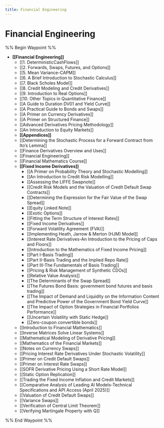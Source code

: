 ```yaml
---
title: Financial Engineering
---
```


# Financial Engineering

%% Begin Waypoint %%
- **[[Financial Engineering]]**
	- [[1. DeterministicCashFlows]]
	- [[2. Forwards, Swaps, Futures, and Options]]
	- [[5. Mean Variance-CAPM]]
	- [[6. A Brief Introduction to Stochastic Calculus]]
	- [[7. Black Scholes Model]]
	- [[8. Credit Modeling and Credit Derivatives]]
	- [[9. Introduction to Real Options]]
	- [[10. Other Topics in Quantitative Finance]]
	- [[A Guide to Duration DV01 and Yield Curve]]
	- [[A Practical Guide to Bonds and Swaps]]
	- [[A Primer on Currency Derivatives]]
	- [[A Primer on Structured Finance]]
	- [[Advanced Derivatives Pricing Methodology]]
	- [[An Introduction to Equity Markets]]
	- **[[Appendices]]**
	- [[Determining the Stochastic Process for a Forward Contract from Ito’s Lemma]]
	- [[Finance Derivatives Overview and Uses]]
	- [[Financial Engineering]]
	- [[Financial Mathematics Course]]
	- **[[Fixed Income Derivatives]]**
		- [[A Primer on Probability Theory and Stochastic  Modelling]]
		- [[An Introduction to Credit Risk Modelling]]
		- [[Assessing the LIFFE Swapnote]]
		- [[Credit Risk Models and the Valuation of Credit  Default Swap Contracts]]
		- [[Determining the Expression for the Fair Value of the Swap Spread]]
		- [[Equity Linked Note]]
		- [[Exotic Options]]
		- [[Fitting the Term Structure of Interest Rates]]
		- [[Fixed Income Derivatives]]
		- [[Forward Volatility Agreement (FVA)]]
		- [[Implementing Heath, Jarrow & Merton (HJM) Model]]
		- [[Interest Rate Derivatives-An Introduction to the  Pricing of Caps and Floors]]
		- [[Introduction to the Mathematics of Fixed Income Pricing]]
		- [[Part I-Basis Trading]]
		- [[Part II-Basis Trading and the Implied Repo Rate]]
		- [[Part III-The Fundamentals of Basis Trading]]
		- [[Pricing & Risk Management of Synthetic CDOs]]
		- [[Relative Value Analysis]]
		- [[The Determinants of the Swap Spread]]
		- [[The Futures Bond Basis: government bond futures and basis  trading]]
		- [[The Impact of Demand and Liquidity on the Information Content and Predictive Power of the Government Bond Yield Curve]]
		- [[The Impact of Option Strategies in Financial  Portfolios Performance]]
		- [[Uncertain Volatility with Static Hedge]]
		- [[Zero-coupon convertible bonds]]
	- [[Introduction to Financial Mathematics]]
	- [[Inverse Matrices Solve Linear Systems]]
	- [[Mathematical Modeling of Derivative Pricing]]
	- [[Mathematics of the Financial Markets]]
	- [[Notes on Currency Swaps]]
	- [[Pricing Interest Rate Derivatives Under Stochastic Volatility]]
	- [[Primer on Credit Default Swaps]]
	- [[Primer on Interest Rate Swaps]]
	- [[SOFR Derivative Pricing Using a Short Rate Model]]
	- [[Static Option Replication]]
	- [[Trading the Fixed Income Inflation and Credit Markets]]
	- [[Comparative Analysis of Leading AI Models-Technical Specifications and API Access (April 2025)]]
	- [[Valuation of Credit Default Swaps]]
	- [[Variance Swaps]]
	- [[Verification of Central Limit Theorem]]
	- [[Verifying Martingale Property with Q]]

%% End Waypoint %%
